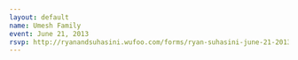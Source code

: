 ```yaml
---
layout: default
name: Umesh Family
event: June 21, 2013
rsvp: http://ryanandsuhasini.wufoo.com/forms/ryan-suhasini-june-21-2013/
---
```

